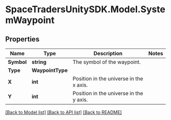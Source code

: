 # SpaceTradersUnitySDK.Model.SystemWaypoint

## Properties

Name | Type | Description | Notes
------------ | ------------- | ------------- | -------------
**Symbol** | **string** | The symbol of the waypoint. | 
**Type** | **WaypointType** |  | 
**X** | **int** | Position in the universe in the x axis. | 
**Y** | **int** | Position in the universe in the y axis. | 

[[Back to Model list]](../README.md#documentation-for-models) [[Back to API list]](../README.md#documentation-for-api-endpoints) [[Back to README]](../README.md)

